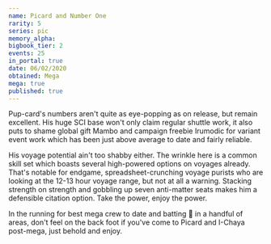 ```yaml
---
name: Picard and Number One
rarity: 5
series: pic
memory_alpha:
bigbook_tier: 2
events: 25
in_portal: true
date: 06/02/2020
obtained: Mega
mega: true
published: true
---
```


Pup-card's numbers aren't quite as eye-popping as on release, but remain excellent. His huge SCI base won't only claim regular shuttle work, it also puts to shame global gift Mambo and campaign freebie Irumodic for variant event work which has been just above average to date and fairly reliable.

His voyage potential ain't too shabby either. The wrinkle here is a common skill set which boasts several high-powered options on voyages already. That's notable for endgame, spreadsheet-crunching voyage purists who are looking at the 12-13 hour voyage range, but not at all a warning. Stacking strength on strength and gobbling up seven anti-matter seats makes him a defensible citation option. Take the power, enjoy the power.

In the running for best mega crew to date and batting 💯 in a handful of areas, don't feel on the back foot if you've come to Picard and I-Chaya post-mega, just behold and enjoy.

